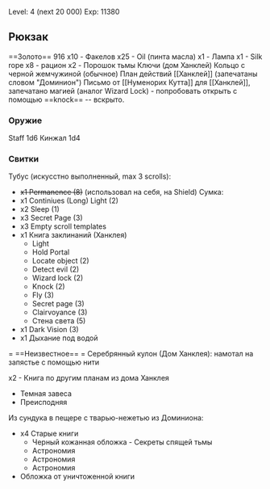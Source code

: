 Level: 4 (next 20 000)
Exp: 11380
## Рюкзак
==Золото== 916
x10 - Факелов
x25 - Oil (пинта масла)
x1 - Лампа
x1 - Silk rope
x8 - рацион
x2 - Порошок тьмы
Ключи (дом Ханклей)
Кольцо с черной жемчужиной (обычное)
План действий [[Ханклей]] (запечатаны словом "Доминион")
Письмо от [[Нуменорих Кутта]] для [[Ханклей]], запечатано магией (аналог Wizard Lock) - попробовать открыть с помощью ==knock== -- вскрыто.

### Оружие
Staff 1d6
Кинжал 1d4

### Свитки
Тубус (искусстно выполненный, max 3 scrolls):
- ~~x1 Permanence (8)~~ (использовал на себя, на Shield)
Сумка:
- x1 Continiues (Long) Light (2)
- x2 Sleep (1)
- x3 Secret Page (3)
- x3 Empty scroll templates
- x1 Книга заклинаний (Ханклея)
	- Light
	- Hold Portal
	- Locate object (2)
	- Detect evil (2)
	- Wizard lock (2)
	- Knock (2)
	- Fly (3)
	- Secret page (3)
	- Clairvoyance (3)
	- Стена света (5)
- x1 Dark Vision (3)
- x1 Дыхание под водой


= ==Неизвестное== =
Серебрянный кулон (Дом Ханклея): намотал на запястье с помощью нити

х2 - Книга по другим планам из дома Ханклея
 - Темная завеса
 - Преисподняя

Из сундука в пещере с тварью-нежетью из Доминиона:
- х4 Старые книги
	- Черный кожанная обложка - Секреты спящей тьмы
	- Астрономия
	- Астрономия
	- Астрономия
- Обложка от уничтоженной книги
